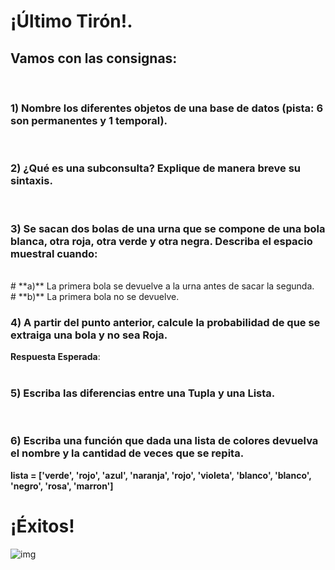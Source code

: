 # ¡Último Tirón!. 
## Vamos con las consignas:
<br>

### **1) Nombre los diferentes objetos de una base de datos (pista: 6 son permanentes y 1 temporal).**  
<br>

### **2) ¿Qué es una subconsulta? Explique de manera breve su sintaxis.**
<br>

### **3) Se sacan dos bolas de una urna que se compone de una bola blanca, otra roja, otra verde y otra negra. Describa el espacio muestral cuando:**
<br>
# **a)** La primera bola se devuelve a la urna antes de sacar la segunda.
<br>
# **b)** La primera bola no se devuelve.

### **4) A partir del punto anterior, calcule la probabilidad de que se extraiga una bola y no sea Roja.**  
__Respuesta Esperada__:  
<br>

### **5) Escriba las diferencias entre una Tupla y una Lista.**  
<br>

### **6) Escriba una función que dada una lista de colores devuelva el nombre y la cantidad de veces que se repita.**
**lista = ['verde', 'rojo', 'azul', 'naranja', 'rojo', 'violeta', 'blanco', 'blanco', 'negro', 'rosa', 'marron']**
<br>

# ¡Éxitos!
![img](https://c.tenor.com/x-O_vbIi5KQAAAAC/computer-eyes-blink.gif)
